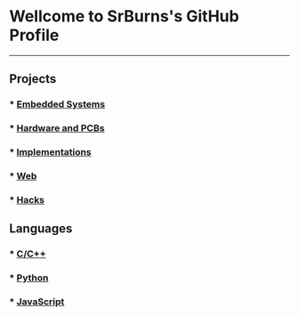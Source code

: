 <!--
**SrBurns-rep/SrBurns-rep** is a ✨ _special_ ✨ repository because its `README.md` (this file) appears on your GitHub profile.

Here are some ideas to get you started:

- 🔭 I’m currently working on ...
- 🌱 I’m currently learning ...
- 👯 I’m looking to collaborate on ...
- 🤔 I’m looking for help with ...
- 💬 Ask me about ...
- 📫 How to reach me: ...
- 😄 Pronouns: ...
- ⚡ Fun fact: ...
-->

# Wellcome to SrBurns's GitHub Profile
---
## Projects
### * [Embedded Systems]()
### * [Hardware and PCBs]()
### * [Implementations]()
### * [Web]()
### * [Hacks]()
## Languages
### * [C/C++]()
### * [Python]()
### * [JavaScript]()
